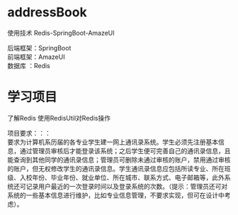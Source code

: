 # addressBook
使用技术  Redis-SpringBoot-AmazeUI

后端框架：SpringBoot        
前端框架：AmazeUI                    
数据库  ：Redis                     
# 学习项目 
了解Redis
使用RedisUtil对Redis操作

项目要求：：：       
       要求为计算机系历届的各专业学生建一网上通讯录系统。学生必须先注册基本信息，通过管理员审核后才能登录该系统；之后学生便可完善自己的通讯录信息，且能查询到其他同学的通讯录信息；管理员可删除未通过审核的账户，禁用通过审核的账户，但无权修改学生的通讯录信息。学生通讯录信息应包括所读专业、所在班级、入校年份、毕业年份、就业单位、所在城市、联系方式、电子邮箱等，此外系统还可记录用户最近的一次登录时间以及登录系统的次数。（提示：管理员还可对系统的一些基本信息进行维护，比如专业信息管理，不要求实现，但可在设计中考虑）。
